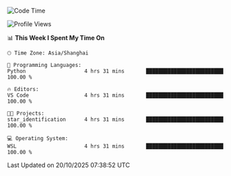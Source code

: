 <!--START_SECTION:waka-->
![Code Time](http://img.shields.io/badge/Code%20Time-3%2C139%20hrs%2055%20mins-blue)

![Profile Views](http://img.shields.io/badge/Profile%20Views-0-blue)

📊 **This Week I Spent My Time On** 

```text
🕑︎ Time Zone: Asia/Shanghai

💬 Programming Languages: 
Python                   4 hrs 31 mins       █████████████████████████   100.00 % 

🔥 Editors: 
VS Code                  4 hrs 31 mins       █████████████████████████   100.00 % 

🐱‍💻 Projects: 
star_identification      4 hrs 31 mins       █████████████████████████   100.00 % 

💻 Operating System: 
WSL                      4 hrs 31 mins       █████████████████████████   100.00 % 
```


 Last Updated on 20/10/2025 07:38:52 UTC
<!--END_SECTION:waka-->